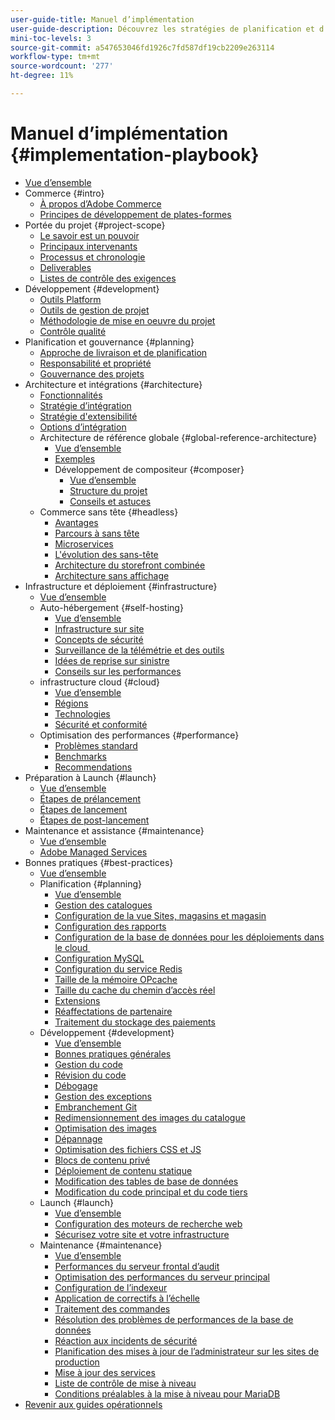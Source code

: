 ```yaml
---
user-guide-title: Manuel d’implémentation
user-guide-description: Découvrez les stratégies de planification et d’implémentation d’un site Adobe Commerce performant.
mini-toc-levels: 3
source-git-commit: a547653046fd1926c7fd587df19cb2209e263114
workflow-type: tm+mt
source-wordcount: '277'
ht-degree: 11%

---
```



# Manuel d’implémentation {#implementation-playbook}

- [Vue d’ensemble](overview.md)
- Commerce {#intro}
   - [À propos d’Adobe Commerce](intro/about-commerce.md)
   - [Principes de développement de plates-formes](intro/platform-development.md)
- Portée du projet {#project-scope}
   - [Le savoir est un pouvoir](project-scope/knowledge.md)
   - [Principaux intervenants](project-scope/key-stakeholders.md)
   - [Processus et chronologie](project-scope/process-timeline.md)
   - [Deliverables](project-scope/deliverables.md)
   - [Listes de contrôle des exigences](project-scope/requirement-checklists.md)
- Développement {#development}
   - [Outils Platform](development/platform-tools.md)
   - [Outils de gestion de projet](development/project-management-tools.md)
   - [Méthodologie de mise en oeuvre du projet](development/delivery.md)
   - [Contrôle qualité](development/quality-control.md)
- Planification et gouvernance {#planning}
   - [Approche de livraison et de planification](planning/delivery.md)
   - [Responsabilité et propriété](planning/ownership.md)
   - [Gouvernance des projets](planning/governance.md)
- Architecture et intégrations {#architecture}
   - [Fonctionnalités](architecture/capabilities.md)
   - [Stratégie d’intégration](architecture/integration-strategy.md)
   - [Stratégie d&#39;extensibilité](architecture/extensibility-strategy.md)
   - [Options d’intégration](architecture/integration-options.md)
   - Architecture de référence globale {#global-reference-architecture}
      - [Vue d’ensemble](architecture/global-reference/overview.md)
      - [Exemples](architecture/global-reference/examples.md)
      - Développement de compositeur {#composer}
         - [Vue d’ensemble](architecture/global-reference/composer/overview.md)
         - [Structure du projet](architecture/global-reference/composer/project-structure.md)
         - [Conseils et astuces](architecture/global-reference/composer/tips-and-tricks.md)
   - Commerce sans tête {#headless}
      - [Avantages](architecture/headless/benefits.md)
      - [Parcours à sans tête](architecture/headless/journey-to-headless.md)
      - [Microservices](architecture/headless/microservices.md)
      - [L&#39;évolution des sans-tête](architecture/headless/evolution.md)
      - [Architecture du storefront combinée](architecture/headless/legacy-storefront.md)
      - [Architecture sans affichage](architecture/headless/adobe-commerce.md)
- Infrastructure et déploiement {#infrastructure}
   - [Vue d’ensemble](infrastructure/overview.md)
   - Auto-hébergement {#self-hosting}
      - [Vue d’ensemble](infrastructure/self-hosting/overview.md)
      - [Infrastructure sur site](infrastructure/self-hosting/on-premises.md)
      - [Concepts de sécurité](infrastructure/self-hosting/security-concepts.md)
      - [Surveillance de la télémétrie et des outils](infrastructure/self-hosting/monitoring-tools.md)
      - [Idées de reprise sur sinistre](infrastructure/self-hosting/disaster-recovery-ideas.md)
      - [Conseils sur les performances](infrastructure/self-hosting/performance-tips.md)
   - infrastructure cloud {#cloud}
      - [Vue d’ensemble](infrastructure/cloud/overview.md)
      - [Régions](infrastructure/cloud/regions.md)
      - [Technologies](infrastructure/cloud/technology.md)
      - [Sécurité et conformité](infrastructure/cloud/security.md)
   - Optimisation des performances {#performance}
      - [Problèmes standard](infrastructure/performance/optimization.md)
      - [Benchmarks](infrastructure/performance/benchmarks.md)
      - [Recommendations](infrastructure/performance/recommendations.md)
- Préparation à Launch {#launch}
   - [Vue d’ensemble](launch/overview.md)
   - [Étapes de prélancement](launch/pre-launch-steps.md)
   - [Étapes de lancement](launch/launch-steps.md)
   - [Étapes de post-lancement](launch/post-launch-steps.md)
- Maintenance et assistance {#maintenance}
   - [Vue d’ensemble](maintenance/overview.md)
   - [Adobe Managed Services](maintenance/adobe-managed-services.md)
- Bonnes pratiques {#best-practices}
   - [Vue d’ensemble](best-practices/phases.md)
   - Planification {#planning}
      - [Vue d’ensemble](best-practices/planning/overview.md)
      - [Gestion des catalogues](best-practices/planning/catalog-management.md)
      - [Configuration de la vue Sites, magasins et magasin](best-practices/planning/sites-stores-store-views.md)
      - [Configuration des rapports](best-practices/planning/reporting-configuration.md)
      - [Configuration de la base de données pour les déploiements dans le cloud &#x200B;](best-practices/planning/database-on-cloud.md)
      - [Configuration MySQL](best-practices/planning/mysql-configuration.md)
      - [Configuration du service Redis](best-practices/planning/redis-service-configuration.md)
      - [Taille de la mémoire OPcache](best-practices/planning/opcache-memory-size.md)
      - [Taille du cache du chemin d’accès réel](best-practices/planning/realpath-cache-size.md)
      - [Extensions](best-practices/planning/extensions.md)
      - [Réaffectations de partenaire](best-practices/planning/partner-escalation.md)
      - [Traitement du stockage des paiements](best-practices/planning/payment-processing-storage.md)
   - Développement {#development}
      - [Vue d’ensemble](best-practices/development/overview.md)
      - [Bonnes pratiques générales](best-practices/development/general.md)
      - [Gestion du code](best-practices/development/code-management.md)
      - [Révision du code](best-practices/development/code-review.md)
      - [Débogage](best-practices/development/debugging.md)
      - [Gestion des exceptions](best-practices/development/exception-handling.md)
      - [Embranchement Git](best-practices/development/git-branching.md)
      - [Redimensionnement des images du catalogue](best-practices/development/catalog-image-resizing.md)
      - [Optimisation des images](best-practices/development/image-optimization.md)
      - [Dépannage](best-practices/development/troubleshooting.md)
      - [Optimisation des fichiers CSS et JS](best-practices/development/optimize-css-js-files.md)
      - [Blocs de contenu privé](best-practices/development/private-content-block-configuration.md)
      - [Déploiement de contenu statique](best-practices/development/static-content-deployment.md)
      - [Modification des tables de base de données](best-practices/development/modifying-core-and-third-party-tables.md)
      - [Modification du code principal et du code tiers](best-practices/development/modifying-core-and-third-party-code.md)
   - Launch {#launch}
      - [Vue d’ensemble](best-practices/launch/overview.md)
      - [Configuration des moteurs de recherche web](best-practices/launch/robots-txt.md)
      - [Sécurisez votre site et votre infrastructure](best-practices/launch/security-best-practices.md)
   - Maintenance {#maintenance}
      - [Vue d’ensemble](best-practices/maintenance/overview.md)
      - [Performances du serveur frontal d’audit](best-practices/maintenance/frontend-performance.md)
      - [Optimisation des performances du serveur principal](best-practices/maintenance/backend-performance.md)
      - [Configuration de l’indexeur](best-practices/maintenance/indexer-configuration.md)
      - [Application de correctifs à l’échelle](best-practices/maintenance/patching-at-scale.md)
      - [Traitement des commandes](best-practices/maintenance/order-processing-configuration.md)
      - [Résolution des problèmes de performances de la base de données](best-practices/maintenance/resolve-database-performance-issues.md)
      - [Réaction aux incidents de sécurité](best-practices/maintenance/respond-to-security-incident.md)
      - [Planification des mises à jour de l’administrateur sur les sites de production](best-practices/maintenance/scheduling-admin-updates-in-production.md)
      - [Mise à jour des services](best-practices/maintenance/update-services.md)
      - [Liste de contrôle de mise à niveau](best-practices/maintenance/upgrade-checklist.md)
      - [Conditions préalables à la mise à niveau pour MariaDB](best-practices/maintenance/commerce-235-upgrade-prerequisites-mariadb.md)
- [Revenir aux guides opérationnels](https://experienceleague.adobe.com/docs/commerce-operations/operational-guides/home.html)
